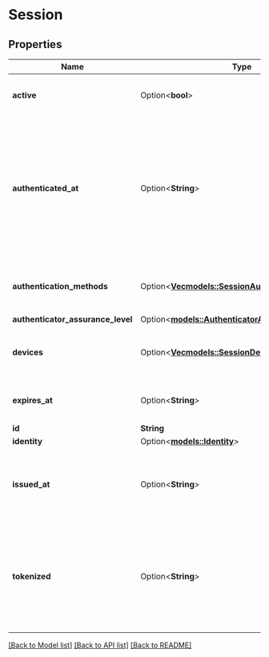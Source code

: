 # Session

## Properties

Name | Type | Description | Notes
------------ | ------------- | ------------- | -------------
**active** | Option<**bool**> | Active state. If false the session is no longer active. | [optional]
**authenticated_at** | Option<**String**> | The Session Authentication Timestamp  When this session was authenticated at. If multi-factor authentication was used this is the time when the last factor was authenticated (e.g. the TOTP code challenge was completed). | [optional]
**authentication_methods** | Option<[**Vec<models::SessionAuthenticationMethod>**](sessionAuthenticationMethod.md)> | A list of authenticators which were used to authenticate the session. | [optional]
**authenticator_assurance_level** | Option<[**models::AuthenticatorAssuranceLevel**](authenticatorAssuranceLevel.md)> |  | [optional]
**devices** | Option<[**Vec<models::SessionDevice>**](sessionDevice.md)> | Devices has history of all endpoints where the session was used | [optional]
**expires_at** | Option<**String**> | The Session Expiry  When this session expires at. | [optional]
**id** | **String** | Session ID | 
**identity** | Option<[**models::Identity**](identity.md)> |  | [optional]
**issued_at** | Option<**String**> | The Session Issuance Timestamp  When this session was issued at. Usually equal or close to `authenticated_at`. | [optional]
**tokenized** | Option<**String**> | Tokenized is the tokenized (e.g. JWT) version of the session.  It is only set when the `tokenize_as` query parameter was set to a valid tokenize template during calls to `/session/whoami`. | [optional]

[[Back to Model list]](../README.md#documentation-for-models) [[Back to API list]](../README.md#documentation-for-api-endpoints) [[Back to README]](../README.md)


